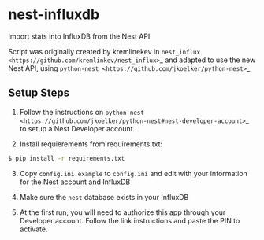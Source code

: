 # nest-influxdb
Import stats into InfluxDB from the Nest API

Script was originally created by kremlinekev in `nest_influx <https://github.com/kremlinkev/nest_influx>`_ and adapted to use the new Nest API, using `python-nest <https://github.com/jkoelker/python-nest>`_

## Setup Steps

1. Follow the instructions on `python-nest <https://github.com/jkoelker/python-nest#nest-developer-account>`_ to setup a Nest Developer account.

2. Install requierements from requirements.txt:
```bash
$ pip install -r requirements.txt
```

3. Copy `config.ini.example` to `config.ini` and edit with your information for the Nest account and InfluxDB

4. Make sure the `nest` database exists in your InfluxDB

5. At the first run, you will need to authorize this app through your Developer account.  Follow the link instructions and paste the PIN to activate.
